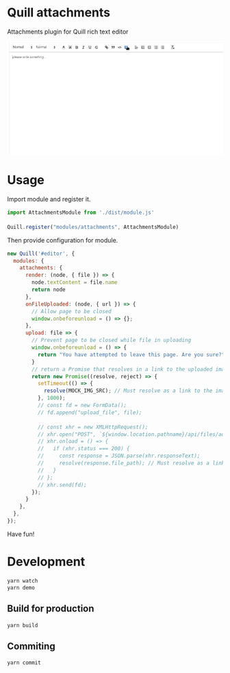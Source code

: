 # Quill attachments

Attachments plugin for Quill rich text editor

![gif](https://github.com/CHNB128/quill-attachments/blob/master/screenshots/Peek_2021-09-25_17-36.gif)

# Usage

Import module and register it.

```js
import AttachmentsModule from './dist/module.js'

Quill.register("modules/attachments", AttachmentsModule)
```

Then provide configuration for module.

```js
new Quill('#editor', {
  modules: {
    attachments: {
      render: (node, { file }) => {
        node.textContent = file.name
        return node
      },
      onFileUploaded: (node, { url }) => {
        // Allow page to be closed
        window.onbeforeunload = () => {};
      },
      upload: file => {
        // Prevent page to be closed while file in uploading
        window.onbeforeunload = () => {
          return "You have attempted to leave this page. Are you sure?";
        }
        // return a Promise that resolves in a link to the uploaded image
        return new Promise((resolve, reject) => {
          setTimeout(() => {
            resolve(MOCK_IMG_SRC); // Must resolve as a link to the image
          }, 1000);
          // const fd = new FormData();
          // fd.append("upload_file", file);

          // const xhr = new XMLHttpRequest();
          // xhr.open("POST", `${window.location.pathname}/api/files/add`, true);
          // xhr.onload = () => {
          //   if (xhr.status === 200) {
          //     const response = JSON.parse(xhr.responseText);
          //     resolve(response.file_path); // Must resolve as a link to the image
          //   }
          // };
          // xhr.send(fd);
        });
      }
    },
  },
});
```

Have fun!

# Development

```
yarn watch
yarn demo
```

## Build for production

```
yarn build
```

## Commiting

```
yarn commit
```
